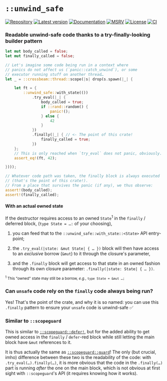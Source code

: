 # `::unwind_safe`

[![Repository](https://img.shields.io/badge/repository-GitHub-brightgreen.svg)](https://github.com/danielhenrymantilla/unwind_safe.rs)
[![Latest version](https://img.shields.io/crates/v/unwind_safe.svg)](https://crates.io/crates/unwind_safe)
[![Documentation](https://docs.rs/unwind_safe/badge.svg)](https://docs.rs/unwind_safe)
[![MSRV](https://img.shields.io/badge/MSRV-1.42.0-white)](https://gist.github.com/danielhenrymantilla/8e5b721b3929084562f8f65668920c33)
[![License](https://img.shields.io/crates/l/unwind_safe.svg)](https://github.com/danielhenrymantilla/unwind_safe.rs/blob/master/LICENSE-ZLIB)
[![CI](https://github.com/danielhenrymantilla/unwind_safe.rs/workflows/CI/badge.svg)](https://github.com/danielhenrymantilla/unwind_safe.rs/actions)

### Readable unwind-safe code thanks to a try-finally-looking builder pattern

```rust
let mut body_called = false;
let mut finally_called = false;

// Let's imagine some code being run in a context where
// panics do not affect us (`panic::catch_unwind`), or some
// executor running stuff on another thread…
let _ = ::crossbeam::thread::scope(|s| drop(s.spawn(|_| {

    let ft = {
        ::unwind_safe::with_state(())
            .try_eval(|_| {
                body_called = true;
                if ::rand::random() {
                    panic!();
                } else {
                    42
                }
            })
            .finally(|_| { // <- The point of this crate!
                finally_called = true;
            })
    };
    // This is only reached when `try_eval` does not panic, obviously.
    assert_eq!(ft, 42);

})));

// Whatever code path was taken, the finally block is always executed
// (that's the point of this crate!).
// From a place that survives the panic (if any), we thus observe:
assert!(body_called);
assert!(finally_called);
```

#### With an actual owned state

If the destructor requires access to an owned `State`<sup>1</sup> in the
`finally` / deferred block, (`type State = …:` of your choosing),

 1. you can feed that to the `::unwind_safe::with_state::<State>` API
    entry-point;

 1. the `.try_eval(|state: &mut State| { … })` block will then have access to an
    _exclusive_ borrow (`&mut`) to it through the closure's parameter,

 1. and the `.finally` block will get access to that state in an owned fashion
    through its own closure parameter: `.finally(|state: State| { … })`.

<small><sup>1</sup> This "owned" state may still be a borrow, _e.g._,
`type State = &mut …;`</small>

### Can `unsafe` code rely on the `finally` code always being run?

Yes! That's the point of the crate, and why it is so named: you can use this
`.finally` pattern to ensure your `unsafe` code is unwind-safe ✅

### Similar to `::scopeguard`

This is similar to [`::scopeguard::defer!`](
https://docs.rs/scopeguard/1.*/scopeguard/macro.defer.html), but for the
added ability to get owned access in the `finally` / `defer`-red block
while still letting the main block have `&mut` references to it.

It is thus actually the same as [`::scopeguard::guard`](
https://docs.rs/scopeguard/1.*/scopeguard/fn.guard.html)! The only (but crucial,
imho) difference between these two is the readability of the code: with
`.try_eval(…).finally(…)`, it is more obvious that the code in the
`.finally(…)` part is running _after_ the one on the main block, which is not
obvious at first sight with `::scopeguard`'s API (it requires knowing how it
works).
